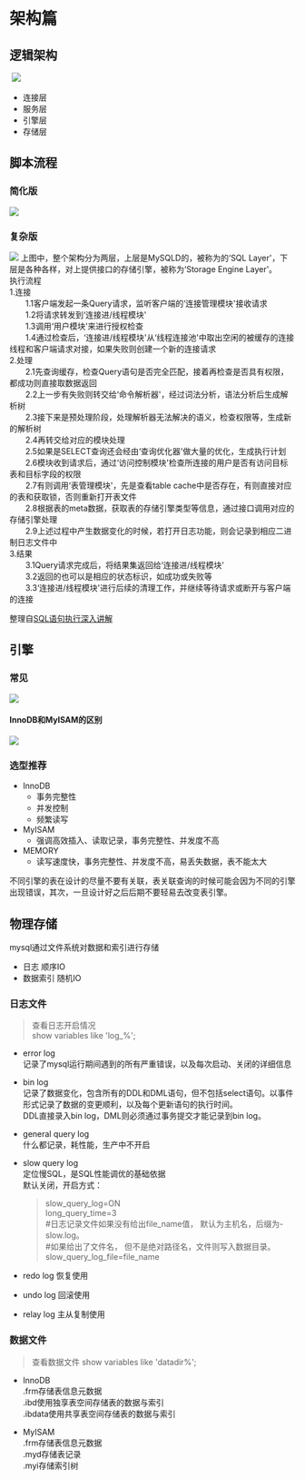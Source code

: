 # 架构篇
## 逻辑架构
 ![](./mysql-architecture.jpeg)
* 连接层
* 服务层
* 引擎层
* 存储层

## 脚本流程
### 简化版
![](./mysql-script-execution-sketch-progress.jpg)

### 复杂版
![](./mysql-script-execution-complex-progress.png)
上图中，整个架构分为两层，上层是MySQLD的，被称为的‘SQL Layer'，下层是各种各样，对上提供接口的存储引擎，被称为‘Storage Engine Layer'。<br>
执行流程<br>
1.连接<br>
　　1.1客户端发起一条Query请求，监听客户端的‘连接管理模块'接收请求<br>
　　1.2将请求转发到‘连接进/线程模块'<br>
　　1.3调用‘用户模块'来进行授权检查<br>
　　1.4通过检查后，‘连接进/线程模块'从‘线程连接池'中取出空闲的被缓存的连接线程和客户端请求对接，如果失败则创建一个新的连接请求<br>
2.处理<br>
　　2.1先查询缓存，检查Query语句是否完全匹配，接着再检查是否具有权限，都成功则直接取数据返回<br>
　　2.2上一步有失败则转交给‘命令解析器'，经过词法分析，语法分析后生成解析树<br>
　　2.3接下来是预处理阶段，处理解析器无法解决的语义，检查权限等，生成新的解析树<br>
　　2.4再转交给对应的模块处理<br>
　　2.5如果是SELECT查询还会经由‘查询优化器'做大量的优化，生成执行计划<br>
　　2.6模块收到请求后，通过‘访问控制模块'检查所连接的用户是否有访问目标表和目标字段的权限<br>
　　2.7有则调用‘表管理模块'，先是查看table cache中是否存在，有则直接对应的表和获取锁，否则重新打开表文件<br>
　　2.8根据表的meta数据，获取表的存储引擎类型等信息，通过接口调用对应的存储引擎处理<br>
　　2.9上述过程中产生数据变化的时候，若打开日志功能，则会记录到相应二进制日志文件中<br>
3.结果<br>
　　3.1Query请求完成后，将结果集返回给‘连接进/线程模块'<br>
　　3.2返回的也可以是相应的状态标识，如成功或失败等<br>
　　3.3‘连接进/线程模块'进行后续的清理工作，并继续等待请求或断开与客户端的连接<br>

整理自[SQL语句执行深入讲解](http://www.uxys.com/html/MySQL/20200203/69945.html)

## 引擎
### 常见
![](./mysql-common-engines.png)

#### InnoDB和MyISAM的区别
![](./mysql-diff-between-innodb-and-myisam.png)

### 选型推荐
* InnoDB
  * 事务完整性
  * 并发控制
  * 频繁读写
* MyISAM
  * 强调高效插入、读取记录，事务完整性、并发度不高
* MEMORY
  * 读写速度快，事务完整性、并发度不高，易丢失数据，表不能太大
  
不同引擎的表在设计的尽量不要有关联，表关联查询的时候可能会因为不同的引擎出现错误，其次，一旦设计好之后后期不要轻易去改变表引擎。  
  
## 物理存储
mysql通过文件系统对数据和索引进行存储
* 日志        顺序IO
* 数据索引      随机IO

### 日志文件
> 查看日志开启情况<br>
  show variables like 'log_%';
* error log<br>
    记录了mysql运行期间遇到的所有严重错误，以及每次启动、关闭的详细信息<br>
* bin log<br>
    记录了数据变化，包含所有的DDL和DML语句，但不包括select语句。以事件形式记录了数据的变更顺利，以及每个更新语句的执行时间。<br>
    DDL直接录入bin log，DML则必须通过事务提交才能记录到bin log。
* general query log<br>
    什么都记录，耗性能，生产中不开启
* slow query log<br>
    定位慢SQL，是SQL性能调优的基础依据<br>
    默认关闭，开启方式：<br>
    > slow_query_log=ON<br>
      long_query_time=3<br>
      #日志记录文件如果没有给出file_name值， 默认为主机名，后缀为-slow.log。<br>
      #如果给出了文件名， 但不是绝对路径名，文件则写入数据目录。<br>
      slow_query_log_file=file_name

* redo log
    恢复使用
* undo log
    回滚使用
* relay log
    主从复制使用
    
### 数据文件
> 查看数据文件
  show variables like 'datadir%';
  
* InnoDB<br>
    .frm存储表信息元数据<br>
    .ibd使用独享表空间存储表的数据与索引<br>
    .ibdata使用共享表空间存储表的数据与索引<br>

* MyISAM<br>
    .frm存储表信息元数据<br>
    .myd存储表记录<br>
    .myi存储索引树<br>
    
    